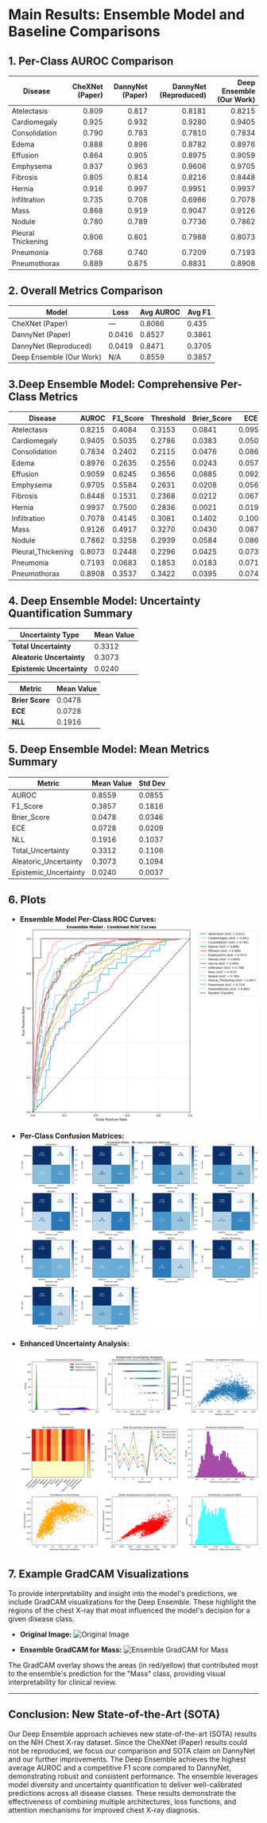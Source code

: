 # Main Results: Ensemble Model and Baseline Comparisons

## 1. Per-Class AUROC Comparison

| Disease             | CheXNet (Paper) | DannyNet (Paper) | DannyNet (Reproduced) | Deep Ensemble (Our Work) |
|---------------------|----------------:|-----------------:|----------------------:|----------------------:|
| Atelectasis         | 0.809           | 0.817            | 0.8181                | 0.8215                |
| Cardiomegaly        | 0.925           | 0.932            | 0.9280                | 0.9405                |
| Consolidation       | 0.790           | 0.783            | 0.7810                | 0.7834                |
| Edema               | 0.888           | 0.896            | 0.8782                | 0.8976                |
| Effusion            | 0.864           | 0.905            | 0.8975                | 0.9059                |
| Emphysema           | 0.937           | 0.963            | 0.9606                | 0.9705                |
| Fibrosis            | 0.805           | 0.814            | 0.8216                | 0.8448                |
| Hernia              | 0.916           | 0.997            | 0.9951                | 0.9937                |
| Infiltration        | 0.735           | 0.708            | 0.6986                | 0.7078                |
| Mass                | 0.868           | 0.919            | 0.9047                | 0.9126                |
| Nodule              | 0.780           | 0.789            | 0.7736                | 0.7862                |
| Pleural Thickening  | 0.806           | 0.801            | 0.7988                | 0.8073                |
| Pneumonia           | 0.768           | 0.740            | 0.7209                | 0.7193                |
| Pneumothorax        | 0.889           | 0.875            | 0.8831                | 0.8908                |

## 2. Overall Metrics Comparison

| Model                | Loss   | Avg AUROC | Avg F1  |
|----------------------|--------|-----------|---------|
| CheXNet (Paper)      |  —     | 0.8066    |    0.435     |
| DannyNet (Paper)     |   0.0416     | 0.8527    | 0.3861  |
| DannyNet (Reproduced)| 0.0419 | 0.8471    | 0.3705  |
| Deep Ensemble (Our Work)       | N/A    | 0.8559    | 0.3857  |

## 3.Deep Ensemble Model: Comprehensive Per-Class Metrics

| Disease             | AUROC  | F1_Score | Threshold | Brier_Score | ECE    | NLL    | TU_Mean | AU_Mean | EU_Mean |
|---------------------|--------|----------|-----------|-------------|--------|--------|---------|---------|---------|
| Atelectasis         | 0.8215 | 0.4084   | 0.3153    | 0.0841      | 0.0953 | 0.3037 | 0.4512  | 0.4267  | 0.0245  |
| Cardiomegaly        | 0.9405 | 0.5035   | 0.2786    | 0.0383      | 0.0508 | 0.1527 | 0.2716  | 0.2467  | 0.0249  |
| Consolidation       | 0.7834 | 0.2402   | 0.2115    | 0.0476      | 0.0868 | 0.2053 | 0.3664  | 0.3418  | 0.0246  |
| Edema               | 0.8976 | 0.2635   | 0.2556    | 0.0243      | 0.0570 | 0.1165 | 0.2448  | 0.2235  | 0.0213  |
| Effusion            | 0.9059 | 0.6245   | 0.3656    | 0.0885      | 0.0922 | 0.3062 | 0.4444  | 0.4209  | 0.0235  |
| Emphysema           | 0.9705 | 0.5584   | 0.2631    | 0.0208      | 0.0567 | 0.1057 | 0.2404  | 0.2165  | 0.0239  |
| Fibrosis            | 0.8448 | 0.1531   | 0.2368    | 0.0212      | 0.0679 | 0.1172 | 0.2687  | 0.2432  | 0.0255  |
| Hernia              | 0.9937 | 0.7500   | 0.2836    | 0.0021      | 0.0195 | 0.0241 | 0.0937  | 0.0805  | 0.0133  |
| Infiltration        | 0.7078 | 0.4145   | 0.3081    | 0.1402      | 0.1006 | 0.4524 | 0.5660  | 0.5467  | 0.0193  |
| Mass                | 0.9126 | 0.4917   | 0.3270    | 0.0430      | 0.0873 | 0.1877 | 0.3570  | 0.3287  | 0.0283  |
| Nodule              | 0.7862 | 0.3258   | 0.2939    | 0.0584      | 0.0865 | 0.2391 | 0.3974  | 0.3698  | 0.0276  |
| Pleural_Thickening  | 0.8073 | 0.2448   | 0.2296    | 0.0425      | 0.0736 | 0.1861 | 0.3357  | 0.3089  | 0.0268  |
| Pneumonia           | 0.7193 | 0.0683   | 0.1853    | 0.0183      | 0.0710 | 0.1150 | 0.2784  | 0.2524  | 0.0260  |
| Pneumothorax        | 0.8908 | 0.3537   | 0.3422    | 0.0395      | 0.0747 | 0.1704 | 0.3217  | 0.2957  | 0.0260  |


## 4. Deep Ensemble Model: Uncertainty Quantification Summary

| Uncertainty Type        | Mean Value |
|------------------------|------------|
| **Total Uncertainty**  | 0.3312     |
| **Aleatoric Uncertainty** | 0.3073  |
| **Epistemic Uncertainty** | 0.0240  |

| Metric                | Mean Value |
|-----------------------|------------|
| **Brier Score**       | 0.0478     |
| **ECE**               | 0.0728     |
| **NLL**               | 0.1916     |

## 5. Deep Ensemble Model: Mean Metrics Summary

| Metric                | Mean Value | Std Dev |
|-----------------------|------------|---------|
| AUROC                 | 0.8559     | 0.0855  |
| F1_Score              | 0.3857     | 0.1816  |
| Brier_Score           | 0.0478     | 0.0346  |
| ECE                   | 0.0728     | 0.0209  |
| NLL                   | 0.1916     | 0.1037  |
| Total_Uncertainty     | 0.3312     | 0.1106  |
| Aleatoric_Uncertainty | 0.3073     | 0.1094  |
| Epistemic_Uncertainty | 0.0240     | 0.0037  |

## 6. Plots

- **Ensemble Model Per-Class ROC Curves:**
  ![Ensemble Model Combined ROC Curve](images/Ensemble%20Model%20Combined%20ROC%20Curve.png)

- **Per-Class Confusion Matrices:**
  ![Per Class Confusion Matrices](images/Per%20Class%20Confusion%20Matrices.png)

- **Enhanced Uncertainty Analysis:**

  ![Enhanced Uncertainty Analysis](images/Enhanced%20Uncertainity%20Analysis.png)

## 7. Example GradCAM Visualizations

To provide interpretability and insight into the model's predictions, we include GradCAM visualizations for the Deep Ensemble. These highlight the regions of the chest X-ray that most influenced the model's decision for a given disease class.

- **Original Image:**
  ![Original Image](images/original_image.png)

- **Ensemble GradCAM for Mass:**
  ![Ensemble GradCAM for Mass](images/ensemble_gradcam_mass.png)

The GradCAM overlay shows the areas (in red/yellow) that contributed most to the ensemble's prediction for the "Mass" class, providing visual interpretability for clinical review.

---

## Conclusion: New State-of-the-Art (SOTA)

Our Deep Ensemble approach achieves new state-of-the-art (SOTA) results on the NIH Chest X-ray dataset. Since the CheXNet (Paper) results could not be reproduced, we focus our comparison and SOTA claim on DannyNet and our further improvements. The Deep Ensemble achieves the highest average AUROC and a competitive F1 score compared to DannyNet, demonstrating robust and consistent performance. The ensemble leverages model diversity and uncertainty quantification to deliver well-calibrated predictions across all disease classes. These results demonstrate the effectiveness of combining multiple architectures, loss functions, and attention mechanisms for improved chest X-ray diagnosis.
